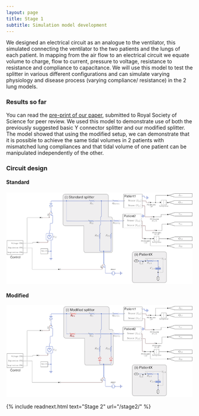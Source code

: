```yaml
---
layout: page
title: Stage 1
subtitle: Simulation model development
---
```


We designed an electrical circuit as an analogue to the ventilator, this simulated connecting the ventilator to the two patients and the lungs of each patient. In mapping from the air flow to an electrical circuit we equate volume to charge, flow to current, pressure to voltage, resistance to resistance and compliance to capacitance. We will use this model to test the splitter in various different configurations and can simulate varying physiology and disease process (varying compliance/ resistance) in the 2 lung models.

### Results so far

You can read the [pre-print of our paper](http://www.medrxiv.org/content/10.1101/2020.04.07.20056309v1),
submitted to Royal Society of Science for peer review. 
We used this model to demonstrate use of both the previously suggested basic Y connector splitter and our modified splitter. The model showed that using the modified setup, we can demonstrate that it is possible to achieve the same tidal volumes in 2 patients with mismatched lung compliances and that tidal volume of one patient can be manipulated independently of the other.

### Circuit design

#### Standard
![](/img/simmodel_standard.png)

#### Modified
![](/img/simmodel_modified.png)


{% include readnext.html text="Stage 2" url="/stage2/" %}

